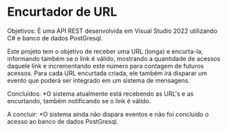 # Encurtador de URL

Objetivos:
É uma API REST desenvolvida em Visual Studio 2022 utilizando C# e banco de dados PostGresql.

Este projeto tem o objetivo de receber uma URL (longa) e encurta-la, informando também se o link é válido, mostrando a quantidade de acessos daquele link e incrementando este número para contagem de futuros acessos.
Para cada URL encurtada criada, ele também irá disparar um evento que poderá ser integrado em um sistema de mensagens.

Concluídos:
*O sistema atualmente está recebendo as URL's e as encurtando, também notificando se o link é válido.

A concluir:
*O sistema ainda não dispara eventos e não foi concluído o acesso ao banco de dados PostGresql.
